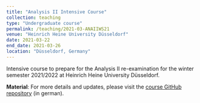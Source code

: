 ```yaml
---
title: "Analysis II Intensive Course"
collection: teaching
type: "Undergraduate course"
permalink: /teaching/2021-03-ANAIIWS21
venue: "Heinrich Heine University Düsseldorf"
date: 2021-03-22
end_date: 2021-03-26
location: "Düsseldorf, Germany"
---
```


Intensive course to prepare for the Analysis II re-examination for the winter semester 2021/2022 at Heinrich Heine University Düsseldorf.

**Material**: For more details and updates, please visit the [course GitHub repository](https://github.com/JoKaBus/ANAIIWS21) (in german).
